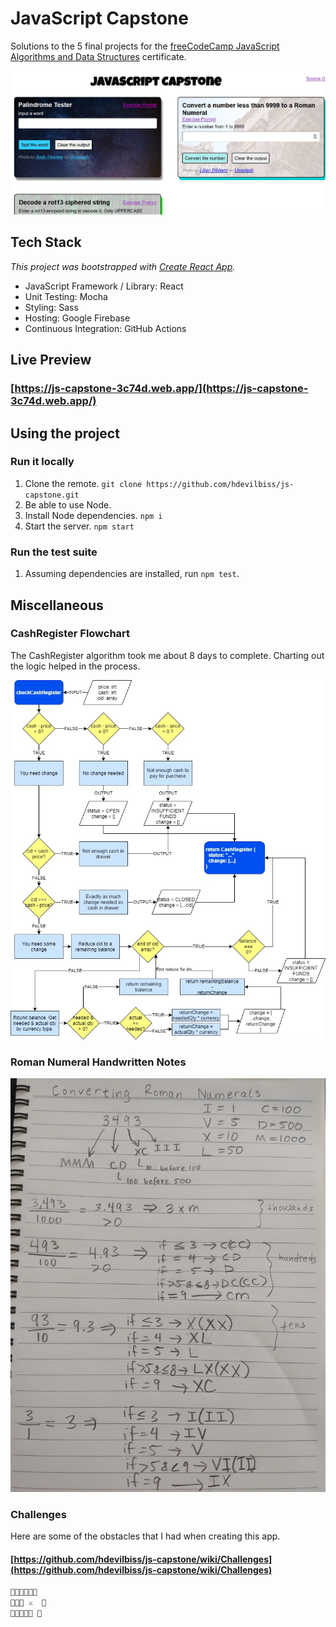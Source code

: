 # JavaScript Capstone

Solutions to the 5 final projects for the [freeCodeCamp JavaScript Algorithms and Data Structures](https://www.freecodecamp.org/learn/javascript-algorithms-and-data-structures/) certificate.

![Screenshot of the app showing 3 rectangles for palindrome, Roman numeral converter, and ROT13 decoder](docs/images/screenshot.JPG)

## Tech Stack

_This project was bootstrapped with [Create React App](https://github.com/facebook/create-react-app)._

- JavaScript Framework / Library: React
- Unit Testing: Mocha
- Styling: Sass
- Hosting: Google Firebase
- Continuous Integration: GitHub Actions

## Live Preview

### **[https://js-capstone-3c74d.web.app/](https://js-capstone-3c74d.web.app/)**

## Using the project

### Run it locally

1. Clone the remote. `git clone https://github.com/hdevilbiss/js-capstone.git`
1. Be able to use Node.
1. Install Node dependencies. `npm i`
1. Start the server. `npm start`

### Run the test suite

1. Assuming dependencies are installed, run `npm test`.

## Miscellaneous

### CashRegister Flowchart

The CashRegister algorithm took me about 8 days to complete. Charting out the logic helped in the process.

![flowchart of the CashRegister logic](docs/images/CheckCashRegister.jpg)

### Roman Numeral Handwritten Notes

![Notes working out how to convert regular numbers into Roman numerals](docs/images/converting-roman-numerals.jpg)

### Challenges

Here are some of the obstacles that I had when creating this app.

#### **[https://github.com/hdevilbiss/js-capstone/wiki/Challenges](https://github.com/hdevilbiss/js-capstone/wiki/Challenges)**

```markdown
🌳🌳🌳🌳🌳🌳
🥚🐉🏯 ⚔️  🌳
🌳🌳🌳🌳🌳 🌳
```
